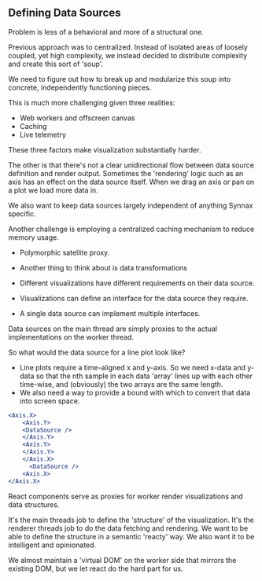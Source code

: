 ## Defining Data Sources

Problem is less of a behavioral and more of a structural one.

Previous approach was to centralized. Instead of isolated areas of loosely
coupled, yet high complexity, we instead decided to distribute complexity and
create this sort of 'soup'.

We need to figure out how to break up and modularize this soup into concrete,
independently functioning pieces.

This is much more challenging given three realities:

- Web workers and offscreen canvas
- Caching
- Live telemetry

These three factors make visualization substantially harder.

The other is that there's not a clear unidirectional flow between
data source definition and render output. Sometimes the 'rendering'
logic such as an axis has an effect on the data source itself. When
we drag an axis or pan on a plot we load more data in.

We also want to keep data sources largely independent of anything Synnax
specific.

Another challenge is employing a centralized caching mechanism to reduce memory
usage.

- Polymorphic satellite proxy.

- Another thing to think about is data transformations
- Different visualizations have different requirements on their data source.
- Visualizations can define an interface for the data source they require.
- A single data source can implement multiple interfaces.

Data sources on the main thread are simply proxies to the actual
implementations on the worker thread.

So what would the data source for a line plot look like?

- Line plots require a time-aligned x and y-axis. So we need x-data
and y-data so that the nth sample in each data 'array' lines up with
each other time-wise, and (obviously) the two arrays are the same length.
- We also need a way to provide a bound with which to convert that data
into screen space.

```jsx
<Axis.X>
    <Axis.Y>
    <DataSource />
    </Axis.Y>
    <Axis.Y>
    </Axis.Y>
    </Axis.X>
      <DataSource />
    <Axis.X>
</Axis.X>
```

React components serve as proxies for worker render visualizations
and data structures.

It's the main threads job to define the 'structure' of the visualization.
It's the renderer threads job to do the data fetching and rendering. We want to be
able to define the structure in a semantic 'reacty' way. We also want it to be intelligent
and opinionated.

We almost maintain a 'virtual DOM' on the worker side that mirrors the existing DOM,
but we let react do the hard part for us.
